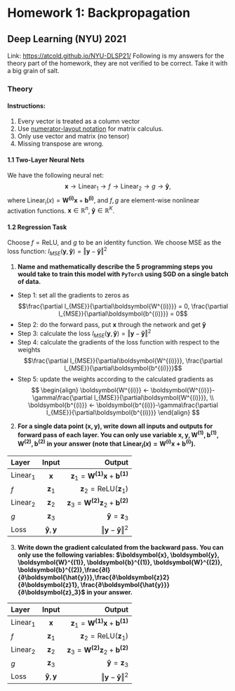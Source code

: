 # Homework 1: Backpropagation
## Deep Learning (NYU) 2021
Link: https://atcold.github.io/NYU-DLSP21/
Following is my answers for the theory part of the homework, they are not verified to be correct. Take it with a big grain of salt.
### Theory
#### Instructions:
1. Every vector is treated as a column vector
2. Use [numerator-layout notation](https://en.wikipedia.org/wiki/Matrix_calculus#Numerator-layout_notation) for matrix calculus. 
3. Only use vector and matrix (no tensor)
4. Missing transpose are wrong.

#### 1.1 Two-Layer Neural Nets
We have the following neural net:  
$$\boldsymbol{x} → \text{Linear}_1 → f → \text{Linear}_2 → g → \boldsymbol{\hat{y}}, $$
where $\text{Linear}_i(x) = \boldsymbol{W^{(i)}}\boldsymbol{x} + \boldsymbol{b^{(i)}}$, and $f, g$ are element-wise nonlinear activation functions. $\boldsymbol{x} \in \mathbb{R}^n$, $\boldsymbol{\hat{y}} \in \mathbb{R}^K$.

#### 1.2 Regression Task
Choose $f = \text{ReLU}$, and $g$ to be an identity function. We choose MSE as the loss function: $l_{MSE}(\boldsymbol{y}, \boldsymbol{\hat{y}}) = \Vert \boldsymbol{y} - \boldsymbol{\hat{y}} \Vert^2$
1. **Name and mathematically describe the 5 programming steps you would take to train this model with `PyTorch` using SGD on a single batch of data.**
* Step 1: set all the gradients to zeros as 
$$\frac{\partial l_{MSE}}{\partial\boldsymbol{W^{(i)}}} = 0, \frac{\partial l_{MSE}}{\partial\boldsymbol{b^{(i)}}} = 0$$
* Step 2: do the forward pass, put $\boldsymbol{x}$ through the network and get $\boldsymbol{\hat{y}}$
* Step 3: calculate the loss $l_{MSE}(\boldsymbol{y}, \boldsymbol{\hat{y}}) = \Vert \boldsymbol{y} - \boldsymbol{\hat{y}} \Vert^2$
* Step 4: calculate the gradients of the loss function with respect to the weights $$\frac{\partial l_{MSE}}{\partial\boldsymbol{W^{(i)}}}, \frac{\partial l_{MSE}}{\partial\boldsymbol{b^{(i)}}}$$
* Step 5: update the weights according to the calculated gradients as
$$
\begin{align}
\boldsymbol{W^{(i)}} ← \boldsymbol{W^{(i)}}-\gamma\frac{\partial l_{MSE}}{\partial\boldsymbol{W^{(i)}}}, \\  \boldsymbol{b^{(i)}} ← \boldsymbol{b^{(i)}}-\gamma\frac{\partial l_{MSE}}{\partial\boldsymbol{b^{(i)}}}
\end{align}
$$
2. **For a single data point $(\boldsymbol{x}, \boldsymbol{y})$, write down all inputs and outputs for forward pass of each layer. You can only use variable $\boldsymbol{x}, \boldsymbol{y}, \boldsymbol{W}^{(1)}, \boldsymbol{b}^{(1)}, \boldsymbol{W}^{(2)}, \boldsymbol{b}^{(2)}$ in your answer (note that $\text{Linear}_i(x) = \boldsymbol{W^{(i)}}\boldsymbol{x} + \boldsymbol{b^{(i)}}$).**

| Layer                 | Input                | Output        |
| :---                  |    :----:            |          ---: |
| $\text{Linear}_1$     | $\boldsymbol{x}$     |  $\boldsymbol{z}_1 = \boldsymbol{W^{(1)}}\boldsymbol{x} + \boldsymbol{b^{(1)}}$  |
| $f$                   | $\boldsymbol{z}_1$        | $\boldsymbol{z}_2 = \text{ReLU}(\boldsymbol{z}_1)$     |
| $\text{Linear}_2$     | $\boldsymbol{z}_2$      | $\boldsymbol{z}_3 = \boldsymbol{W^{(2)}}\boldsymbol{z}_2 + \boldsymbol{b^{(2)}}$   |
| $g$                   | $\boldsymbol{z}_3$        |   $\boldsymbol{\hat{y}} = \boldsymbol{z}_3$    |
| Loss                  | $\boldsymbol{\hat{y}}, \boldsymbol{y}$       | $\Vert \boldsymbol{y} - \boldsymbol{\hat{y}} \Vert^2$ |

3. **Write down the gradient calculated from the backward pass. You can only use the following variables: $\boldsymbol{x}, \boldsymbol{y}, \boldsymbol{W}^{(1)}, \boldsymbol{b}^{(1)}, \boldsymbol{W}^{(2)}, \boldsymbol{b}^{(2)},\frac{∂l}{∂\boldsymbol{\hat{y}}},\frac{∂\boldsymbol{z}2}{∂\boldsymbol{z}1}, \frac{∂\boldsymbol{\hat{y}}}{∂\boldsymbol{z}_3}$ in your answer.**

| Layer                 | Input                | Output        |
| :---                  |    :----:            |          ---: |
| $\text{Linear}_1$     | $\boldsymbol{x}$     |  $\boldsymbol{z}_1 = \boldsymbol{W^{(1)}}\boldsymbol{x} + \boldsymbol{b^{(1)}}$  |
| $f$                   | $\boldsymbol{z}_1$        | $\boldsymbol{z}_2 = \text{ReLU}(\boldsymbol{z}_1)$     |
| $\text{Linear}_2$     | $\boldsymbol{z}_2$      | $\boldsymbol{z}_3 = \boldsymbol{W^{(2)}}\boldsymbol{z}_2 + \boldsymbol{b^{(2)}}$   |
| $g$                   | $\boldsymbol{z}_3$        |   $\boldsymbol{\hat{y}} = \boldsymbol{z}_3$    |
| Loss                  | $\boldsymbol{\hat{y}}, \boldsymbol{y}$       | $\Vert \boldsymbol{y} - \boldsymbol{\hat{y}} \Vert^2$ |